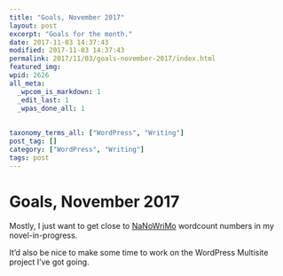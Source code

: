 ```yaml
---
title: "Goals, November 2017"
layout: post
excerpt: "Goals for the month."
date: 2017-11-03 14:37:43
modified: 2017-11-03 14:37:43
permalink: 2017/11/03/goals-november-2017/index.html
featured_img: 
wpid: 2626
all_meta: 
  _wpcom_is_markdown: 1
  _edit_last: 1
  _wpas_done_all: 1
  
  
taxonomy_terms_all: ["WordPress", "Writing"]
post_tag: []
category: ["WordPress", "Writing"]
tags: post
---
```


# Goals, November 2017

Mostly, I just want to get close to [NaNoWriMo](https://www.nanowrimo.org/) wordcount numbers in my novel-in-progress.

It’d also be nice to make some time to work on the WordPress Multisite project I’ve got going.